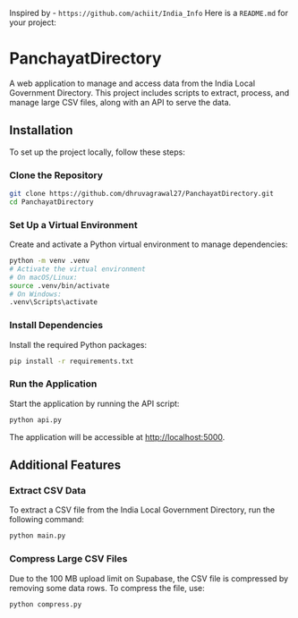 Inspired by - `https://github.com/achiit/India_Info`
Here is a `README.md` for your project:

# PanchayatDirectory

A web application to manage and access data from the India Local Government Directory. This project includes scripts to extract, process, and manage large CSV files, along with an API to serve the data.

## Installation

To set up the project locally, follow these steps:

### Clone the Repository
```bash
git clone https://github.com/dhruvagrawal27/PanchayatDirectory.git
cd PanchayatDirectory
```
### Set Up a Virtual Environment
Create and activate a Python virtual environment to manage dependencies:
```bash
python -m venv .venv
# Activate the virtual environment
# On macOS/Linux:
source .venv/bin/activate
# On Windows:
.venv\Scripts\activate
```

### Install Dependencies
Install the required Python packages:
```bash
pip install -r requirements.txt
```

### Run the Application
Start the application by running the API script:
```bash
python api.py
```
The application will be accessible at [http://localhost:5000](http://localhost:5000).

## Additional Features

### Extract CSV Data
To extract a CSV file from the India Local Government Directory, run the following command:
```bash
python main.py
```

### Compress Large CSV Files
Due to the 100 MB upload limit on Supabase, the CSV file is compressed by removing some data rows. To compress the file, use:
```bash
python compress.py
```
